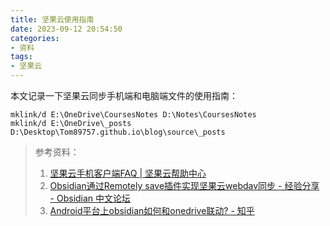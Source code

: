 ```yaml
---
title: 坚果云使用指南
date: 2023-09-12 20:54:50
categories:
- 资料 
tags:
- 坚果云 
---
```

本文记录一下坚果云同步手机端和电脑端文件的使用指南：
<!--more-->
```
mklink/d E:\OneDrive\CoursesNotes D:\Notes\CoursesNotes
mklink/d E:\OneDrive\_posts D:\Desktop\Tom89757.github.io\blog\source\_posts
```
> 参考资料：
> 1. [坚果云手机客户端FAQ | 坚果云帮助中心](https://help.jianguoyun.com/?page_id=864)
> 2. [Obsidian通过Remotely save插件实现坚果云webdav同步 - 经验分享 - Obsidian 中文论坛](https://forum-zh.obsidian.md/t/topic/5367?page=4)
> 3. [Android平台上obsidian如何和onedrive联动? - 知乎](https://www.zhihu.com/question/475280128/answer/2422842141)
